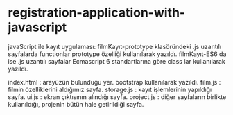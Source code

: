 # registration-application-with-javascript
 javaScript ile kayıt uygulaması:
 filmKayıt-prototype klasöründeki .js uzantılı sayfalarda functionlar prototype özelliği kullanılarak yazıldı.
 filmKayıt-ES6 da ise  .js uzantılı sayfalar  Ecmascript 6 standartlarına göre class lar kullanılarak yazıldı.

 index.html : arayüzün bulunduğu yer. bootstrap kullanılarak yazıldı.
 film.js : filmin özelliklerini aldığımız sayfa.
 storage.js : kayıt işlemlerinin yapıldığı sayfa.
 ui.js : ekran çıktısının alındığı sayfa.
 project.js : diğer sayfaların birlikte kullanıldığı, projenin bütün hale getirildiği sayfa.
 

 
